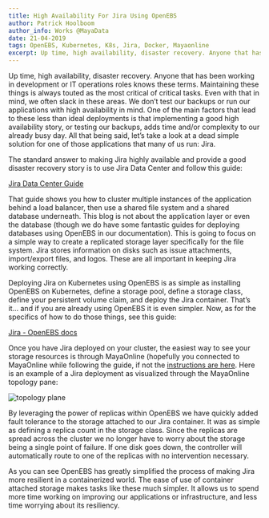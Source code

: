 ```yaml
---
title: High Availability For Jira Using OpenEBS
author: Patrick Hoolboom
author_info: Works @MayaData
date: 21-04-2019
tags: OpenEBS, Kubernetes, K8s, Jira, Docker, Mayaonline
excerpt: Up time, high availability, disaster recovery. Anyone that has been working in development or IT operations roles knows these terms. Maintaining these things is always touted as the most critical of critical tasks.
---
```


Up time, high availability, disaster recovery. Anyone that has been working in development or IT operations roles knows these terms. Maintaining these things is always touted as the most critical of critical tasks. Even with that in mind, we often slack in these areas. We don’t test our backups or run our applications with high availability in mind. One of the main factors that lead to these less than ideal deployments is that implementing a good high availability story, or testing our backups, adds time and/or complexity to our already busy day. All that being said, let’s take a look at a dead simple solution for one of those applications that many of us run: Jira.

The standard answer to making Jira highly available and provide a good disaster recovery story is to use Jira Data Center and follow this guide:

[Jira Data Center Guide](https://confluence.atlassian.com/enterprise/jira-data-center-472219731.html)

That guide shows you how to cluster multiple instances of the application behind a load balancer, then use a shared file system and a shared database underneath. This blog is not about the application layer or even the database (though we do have some fantastic guides for deploying databases using OpenEBS in our documentation). This is going to focus on a simple way to create a replicated storage layer specifically for the file system. Jira stores information on disks such as issue attachments, import/export files, and logos. These are all important in keeping Jira working correctly.

Deploying Jira on Kubernetes using OpenEBS is as simple as installing OpenEBS on Kubernetes, define a storage pool, define a storage class, define your persistent volume claim, and deploy the Jira container. That’s it… and if you are already using OpenEBS it is even simpler. Now, as for the specifics of how to do those things, see this guide:

[Jira - OpenEBS docs](https://docs.openebs.io/docs/next/jira.html?__hstc=216392137.fb75a0ac1e54cb037dfbafd0edf1ad3f.1579868085240.1579868085240.1579868085240.1&amp;__hssc=216392137.1.1579868085240&amp;__hsfp=3765904294)

Once you have Jira deployed on your cluster, the easiest way to see your storage resources is through MayaOnline (hopefully you connected to MayaOnline while following the guide, if not the [instructions are here](https://docs.openebs.io/docs/next/mayaonline.html?__hstc=216392137.fb75a0ac1e54cb037dfbafd0edf1ad3f.1579868085240.1579868085240.1579868085240.1&amp;__hssc=216392137.1.1579868085240&amp;__hsfp=3765904294). Here is an example of a Jira deployment as visualized through the MayaOnline topology pane:

![topology plane](/images/blog/topology-plane.png)

By leveraging the power of replicas within OpenEBS we have quickly added fault tolerance to the storage attached to our Jira container. It was as simple as defining a replica count in the storage class. Since the replicas are spread across the cluster we no longer have to worry about the storage being a single point of failure. If one disk goes down, the controller will automatically route to one of the replicas with no intervention necessary.

As you can see OpenEBS has greatly simplified the process of making Jira more resilient in a containerized world. The ease of use of container attached storage makes tasks like these much simpler. It allows us to spend more time working on improving our applications or infrastructure, and less time worrying about its resiliency.
